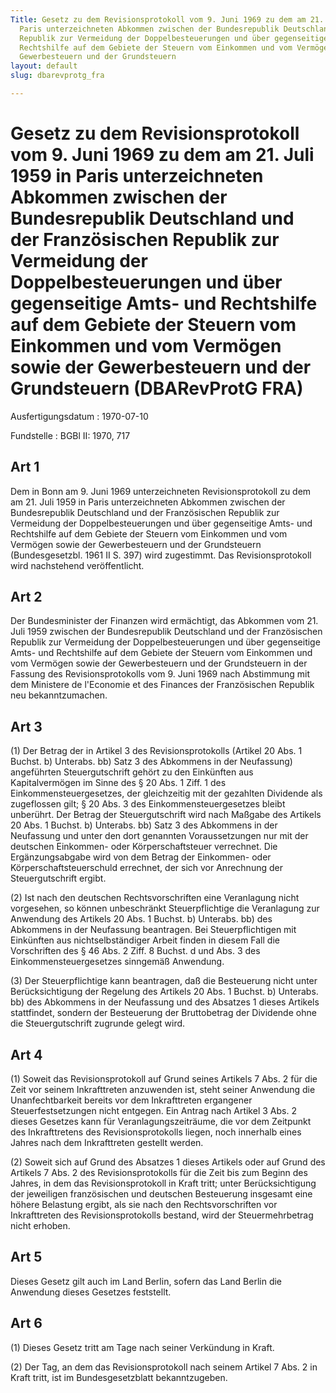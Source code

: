 ```yaml
---
Title: Gesetz zu dem Revisionsprotokoll vom 9. Juni 1969 zu dem am 21. Juli 1959 in
  Paris unterzeichneten Abkommen zwischen der Bundesrepublik Deutschland und der Französischen
  Republik zur Vermeidung der Doppelbesteuerungen und über gegenseitige Amts- und
  Rechtshilfe auf dem Gebiete der Steuern vom Einkommen und vom Vermögen sowie der
  Gewerbesteuern und der Grundsteuern
layout: default
slug: dbarevprotg_fra

---
```


# Gesetz zu dem Revisionsprotokoll vom 9. Juni 1969 zu dem am 21. Juli 1959 in Paris unterzeichneten Abkommen zwischen der Bundesrepublik Deutschland und der Französischen Republik zur Vermeidung der Doppelbesteuerungen und über gegenseitige Amts- und Rechtshilfe auf dem Gebiete der Steuern vom Einkommen und vom Vermögen sowie der Gewerbesteuern und der Grundsteuern (DBARevProtG FRA)

Ausfertigungsdatum
:   1970-07-10

Fundstelle
:   BGBl II: 1970, 717



## Art 1

Dem in Bonn am 9. Juni 1969 unterzeichneten Revisionsprotokoll zu dem
am 21. Juli 1959 in Paris unterzeichneten Abkommen zwischen der
Bundesrepublik Deutschland und der Französischen Republik zur
Vermeidung der Doppelbesteuerungen und über gegenseitige Amts- und
Rechtshilfe auf dem Gebiete der Steuern vom Einkommen und vom Vermögen
sowie der Gewerbesteuern und der Grundsteuern (Bundesgesetzbl. 1961 II
S. 397) wird zugestimmt. Das Revisionsprotokoll wird nachstehend
veröffentlicht.


## Art 2

Der Bundesminister der Finanzen wird ermächtigt, das Abkommen vom 21.
Juli 1959 zwischen der Bundesrepublik Deutschland und der
Französischen Republik zur Vermeidung der Doppelbesteuerungen und über
gegenseitige Amts- und Rechtshilfe auf dem Gebiete der Steuern vom
Einkommen und vom Vermögen sowie der Gewerbesteuern und der
Grundsteuern in der Fassung des Revisionsprotokolls vom 9. Juni 1969
nach Abstimmung mit dem Ministere de l'Economie et des Finances der
Französischen Republik neu bekanntzumachen.


## Art 3

(1) Der Betrag der in Artikel 3 des Revisionsprotokolls (Artikel 20
Abs. 1 Buchst. b) Unterabs. bb) Satz 3 des Abkommens in der
Neufassung) angeführten Steuergutschrift gehört zu den Einkünften aus
Kapitalvermögen im Sinne des § 20 Abs. 1 Ziff. 1 des
Einkommensteuergesetzes, der gleichzeitig mit der gezahlten Dividende
als zugeflossen gilt; § 20 Abs. 3 des Einkommensteuergesetzes bleibt
unberührt. Der Betrag der Steuergutschrift wird nach Maßgabe des
Artikels 20 Abs. 1 Buchst. b) Unterabs. bb) Satz 3 des Abkommens in
der Neufassung und unter den dort genannten Voraussetzungen nur mit
der deutschen Einkommen- oder Körperschaftsteuer verrechnet. Die
Ergänzungsabgabe wird von dem Betrag der Einkommen- oder
Körperschaftsteuerschuld errechnet, der sich vor Anrechnung der
Steuergutschrift ergibt.

(2) Ist nach den deutschen Rechtsvorschriften eine Veranlagung nicht
vorgesehen, so können unbeschränkt Steuerpflichtige die Veranlagung
zur Anwendung des Artikels 20 Abs. 1 Buchst. b) Unterabs. bb) des
Abkommens in der Neufassung beantragen. Bei Steuerpflichtigen mit
Einkünften aus nichtselbständiger Arbeit finden in diesem Fall die
Vorschriften des § 46 Abs. 2 Ziff. 8 Buchst. d und Abs. 3 des
Einkommensteuergesetzes sinngemäß Anwendung.

(3) Der Steuerpflichtige kann beantragen, daß die Besteuerung nicht
unter Berücksichtigung der Regelung des Artikels 20 Abs. 1 Buchst. b)
Unterabs. bb) des Abkommens in der Neufassung und des Absatzes 1
dieses Artikels stattfindet, sondern der Besteuerung der Bruttobetrag
der Dividende ohne die Steuergutschrift zugrunde gelegt wird.


## Art 4

(1) Soweit das Revisionsprotokoll auf Grund seines Artikels 7 Abs. 2
für die Zeit vor seinem Inkrafttreten anzuwenden ist, steht seiner
Anwendung die Unanfechtbarkeit bereits vor dem Inkrafttreten
ergangener Steuerfestsetzungen nicht entgegen. Ein Antrag nach Artikel
3 Abs. 2 dieses Gesetzes kann für Veranlagungszeiträume, die vor dem
Zeitpunkt des Inkrafttretens des Revisionsprotokolls liegen, noch
innerhalb eines Jahres nach dem Inkrafttreten gestellt werden.

(2) Soweit sich auf Grund des Absatzes 1 dieses Artikels oder auf
Grund des Artikels 7 Abs. 2 des Revisionsprotokolls für die Zeit bis
zum Beginn des Jahres, in dem das Revisionsprotokoll in Kraft tritt;
unter Berücksichtigung der jeweiligen französischen und deutschen
Besteuerung insgesamt eine höhere Belastung ergibt, als sie nach den
Rechtsvorschriften vor Inkrafttreten des Revisionsprotokolls bestand,
wird der Steuermehrbetrag nicht erhoben.


## Art 5

Dieses Gesetz gilt auch im Land Berlin, sofern das Land Berlin die
Anwendung dieses Gesetzes feststellt.


## Art 6

(1) Dieses Gesetz tritt am Tage nach seiner Verkündung in Kraft.

(2) Der Tag, an dem das Revisionsprotokoll nach seinem Artikel 7 Abs.
2 in Kraft tritt, ist im Bundesgesetzblatt bekanntzugeben.

